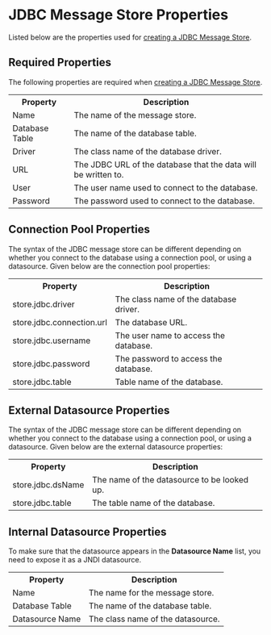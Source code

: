 # JDBC Message Store Properties

Listed below are the properties used for [creating a JDBC Message Store](../../../develop/creating-artifacts/creating-a-message-store.md).

## Required Properties

The following properties are required when [creating a JDBC Message Store](../../../develop/creating-artifacts/creating-a-message-store.md).

<table>
  <tr>
    <th>Property</th>
    <th>Description</th>
  </tr>
  <tr>
    <td>Name</td>
    <td>
      The name of the message store.
    </td>
  </tr>
  <tr>
    <td>Database Table</td>
    <td>
      The name of the database table.
    </td>
  </tr>
  <tr>
    <td>Driver</td>
    <td>
      The class name of the database driver.
    </td>
  </tr>
  <tr>
    <td>URL</td>
    <td>
      The JDBC URL of the database that the data will be written to.
    </td>
  </tr>
  <tr>
    <td>User</td>
    <td>
      The user name used to connect to the database.
    </td>
  </tr>
  <tr>
    <td>Password</td>
    <td>
      The password used to connect to the database.
    </td>
  </tr>
</table>

## Connection Pool Properties

The syntax of the JDBC message store can be different depending on whether you connect to the database using a connection pool, or using a datasource. Given below are the connection pool properties:

<table>
  <tr>
    <th>Property</th>
    <th>Description</th>
  </tr>
  <tr>
    <td>store.jdbc.driver </td>
    <td>
      The class name of the database driver.
    </td>
  </tr>
  <tr>
    <td>store.jdbc.connection.url</td>
    <td>
      The database URL.
    </td>
  </tr>
  <tr>
    <td>store.jdbc.username </td>
    <td>
      The user name to access the database.
    </td>
  </tr>
  <tr>
    <td>store.jdbc.password</td>
    <td>
      The password to access the database.
    </td>
  </tr>
  <tr>
    <td>store.jdbc.table  </td>
    <td>
      Table name of the database.
    </td>
  </tr>
</table>

## External Datasource Properties

The syntax of the JDBC message store can be different depending on whether you connect to the database using a connection pool, or using a datasource. Given below are the external datasource properties:

<table>
  <tr>
    <th>Property</th>
    <th>Description</th>
  </tr>
  <tr>
    <td>store.jdbc.dsName</td>
    <td>
      The name of the datasource to be looked up.
    </td>
  </tr>
  <tr>
    <td>store.jdbc.table</td>
    <td>
      The table name of the database.
    </td>
  </tr>
</table>

## Internal Datasource Properties

To make sure that the datasource appears in the **Datasource Name** list, you need to expose it as a JNDI datasource.

<table>
  <tr>
    <th>Property</th>
    <th>Description</th>
  </tr>
  <tr>
    <td>Name</td>
    <td>The name for the message store.</td>
  </tr>
  <tr>
    <td>Database Table</td>
    <td>
      The name of the database table.
    </td>
  </tr>
  <tr>
    <td>Datasource Name</td>
    <td>
      The class name of the datasource.
    </td>
  </tr>
</table>